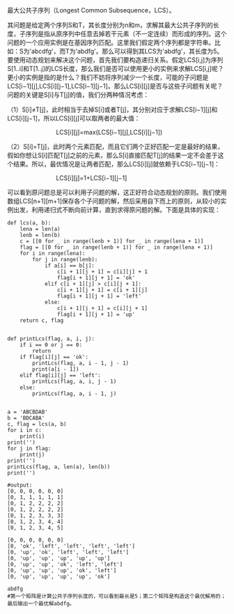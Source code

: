 
最大公共子序列（Longest Common Subsequence，LCS）。

其问题是给定两个序列S和T，其长度分别为n和m，求解其最大公共子序列的长度，子序列是指从原序列中任意去掉若干元素（不一定连续）而形成的序列。这个问题的一个应用实例是在基因序列匹配。这里我们假定两个序列都是字符串。比如：S为'abcdfg'，而T为'abdfg'。那么可以得到其LCS为'abdfg'，其长度为5。要使用动态规划来解决这个问题，首先我们要构造递归关系。假定LCS[i,j]为序列S[1..i]和T[1..j]的LCS长度，那么我们是否可以使用更小的实例来求解LCS[i,j]呢？更小的实例是指的是什么？我们不妨将序列减少一个长度，可能的子问题是LCS[i−1][j],LCS[i][j−1],LCS[i−1][j−1]。那么LCS[i][j]是否与这些子问题有关呢？问题的关键是S[i]与T[j]的值，我们分两种情况考虑：

（1）S[i]≠T[j]，此时相当于去掉S[i]或者T[j]，其分别对应于求解LCS[i−1][j]和LCS[i][j−1]，所以LCS[i][j]可以取两者的最大值： 

&emsp;&emsp;&emsp;&emsp;&emsp;&emsp;&emsp;&emsp;LCS[i][j]=max(LCS[i−1][j],LCS[i][j−1])

（2）S[i]=T[j]，此时两个元素匹配，而且它们两个正好匹配一定是最好的结果，假如你想让S[i]匹配T[j]之前的元素，那么S[i]直接匹配T[j]的结果一定不会差于这个结果。所以，最优情况是让两者匹配，那么LCS[i][j]就依赖于LCS[i−1][j−1]： 

&emsp;&emsp;&emsp;&emsp;&emsp;&emsp;&emsp;&emsp;LCS[i][j]=1+LCS[i−1][j−1]

可以看到原问题总是可以利用子问题的解，这正好符合动态规划的原则。我们使用数组LCS[n+1][m+1]保存各个子问题的解，然后采用自下而上的原则，从较小的实例出发，利用递归式不断向前计算，直到求得原问题的解。下面是具体的实现：

```
def lcs(a, b):
    lena = len(a)
    lenb = len(b)
    c = [[0 for _ in range(lenb + 1)] for _ in range(lena + 1)]
    flag = [[0 for _ in range(lenb + 1)] for _ in range(lena + 1)]
    for i in range(lena):
        for j in range(lenb):
            if a[i] == b[j]:
                c[i + 1][j + 1] = c[i][j] + 1
                flag[i + 1][j + 1] = 'ok'
            elif c[i + 1][j] > c[i][j + 1]:
                c[i + 1][j + 1] = c[i + 1][j]
                flag[i + 1][j + 1] = 'left'
            else:
                c[i + 1][j + 1] = c[i][j + 1]
                flag[i + 1][j + 1] = 'up'
    return c, flag


def printLcs(flag, a, i, j):
    if i == 0 or j == 0:
        return
    if flag[i][j] == 'ok':
        printLcs(flag, a, i - 1, j - 1)
        print(a[i - 1])
    elif flag[i][j] == 'left':
        printLcs(flag, a, i, j - 1)
    else:
        printLcs(flag, a, i - 1, j)


a = 'ABCBDAB'
b = 'BDCABA'
c, flag = lcs(a, b)
for i in c:
    print(i)
print('')
for j in flag:
    print(j)
print('')
printLcs(flag, a, len(a), len(b))
print('')

#output:
[0, 0, 0, 0, 0, 0]
[0, 1, 1, 1, 1, 1]
[0, 1, 2, 2, 2, 2]
[0, 1, 2, 2, 2, 2]
[0, 1, 2, 3, 3, 3]
[0, 1, 2, 3, 4, 4]
[0, 1, 2, 3, 4, 5]

[0, 0, 0, 0, 0, 0]
[0, 'ok', 'left', 'left', 'left', 'left']
[0, 'up', 'ok', 'left', 'left', 'left']
[0, 'up', 'up', 'up', 'up', 'up']
[0, 'up', 'up', 'ok', 'left', 'left']
[0, 'up', 'up', 'up', 'ok', 'left']
[0, 'up', 'up', 'up', 'up', 'ok']

abdfg
#第一个矩阵是计算公共子序列长度的，可以看到最长是5；第二个矩阵是构造这个最优解用的；最后输出一个最优解abdfg。
```
